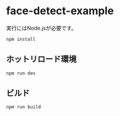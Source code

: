 # face-detect-example

実行にはNode.jsが必要です。

```bash
npm install
```

## ホットリロード環境

```bash
npm run dev
```

## ビルド

```bash
npm run build
```

